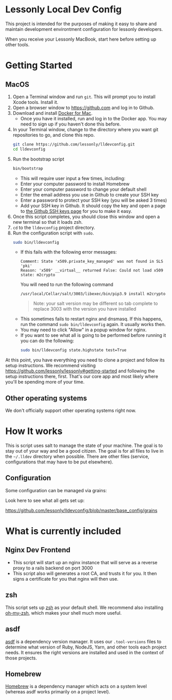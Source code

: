 # Lessonly Local Dev Config

This project is intended for the purposes of making it easy to share and maintain development environtment configuration for lessonly developers.

When you receive your Lessonly MacBook, start here before setting up other tools.

# Getting Started

## MacOS

1. Open a Terminal window and run `git`. This will prompt you to install Xcode tools. Install it.
2. Open a browser window to https://github.com and log in to Github.
3. Download and install [Docker for Mac](https://docs.docker.com/docker-for-mac/install/).
    - Once you have it installed, run and log in to the Docker app. You may need to sign up if you haven't done this before.
4. In your Terminal window, change to the directory where you want git repositories to go, and clone this repo.
    ```sh
    git clone https://github.com/lessonly/lldevconfig.git
    cd lldevconfig
    ```
5. Run the bootstrap script
    ```sh
    bin/bootstrap
    ```
    - This will require user input a few times, including:
    - Enter your computer password to install Homebrew
    - Enter your computer password to change your default shell
    - Enter the email address you use in Github to create your SSH key
    - Enter a password to protect your SSH key (you will be asked 3 times)
    - Add your SSH key in Github. It should copy the key and open a page to [the Github SSH keys page](https://github.com/settings/keys) for you to make it easy.
6. Once this script completes, you should close this window and open a new terminal so that it loads zsh.
7. `cd` to the `lldevconfig` project directory.
8. Run the configuration script with `sudo`.
    ```sh
    sudo bin/lldevconfig
    ```
    - If this fails with the following error messages:
        ```
        Comment: State 'x509.private_key_managed' was not found in SLS 'pki'
        Reason: 'x509' __virtual__ returned False: Could not load x509 state: m2crypto 
        ```
        You will need to run the following command
        ```
        /usr/local/Cellar/salt/3003/libexec/bin/pip3.9 install m2crypto
        ```
        > Note: your salt version may be different so tab complete to replace 3003 with the version you have installed
    - This sometimes fails to restart nginx and dnsmasq. If this happens, run the command `sudo bin/lldevconfig` again. It usually works then.
    - You may need to click "Allow" in a popup window for nginx.
    - If you want to see what all is going to be performed before running it you can do the following:
        ```sh
        sudo bin/lldevconfig state.highstate test=True
        ```

At this point, you have everything you need to clone a project and follow its setup instructions. We recommend visiting https://github.com/lessonly/lessonly#getting-started and following the setup instructions there, first. That's our core app and most likely where you'll be spending more of your time.

## Other operating systems

We don't officially support other operating systems right now.

# How It works

This is script uses salt to manage the state of your machine.  The goal is to stay out of your way and be a good citizen.  The goal is for all files to live in the `~/.lldev` directory when possible.  There are other files (service, configurations that may have to be put elsewhere).

## Configuration

Some configuration can be managed via grains:

Look here to see what all gets set up:

https://github.com/lessonly/lldevconfig/blob/master/base_config/grains

# What is currently included

## Nginx Dev Frontend

- This script will start up an nginx instance that will serve as a reverse proxy to a rails backend on port 3000
- This script also will generates a root CA, and trusts it for you.  It then signs a certificate for you that nginx will then use.

## zsh

This script sets up [zsh](http://zsh.sourceforge.net/) as your default shell. We recommend also installing [oh-my-zsh](https://ohmyz.sh/), which makes your shell much more useful.

## asdf

[asdf](https://asdf-vm.com) is a dependency version manager. It uses our `.tool-versions` files to determine what version of Ruby, NodeJS, Yarn, and other tools each project needs. It ensures the right versions are installed and used in the context of those projects.

## Homebrew

[Homebrew](https://brew.sh/) is a dependency manager which acts on a system level (whereas asdf works primarily on a project level).


